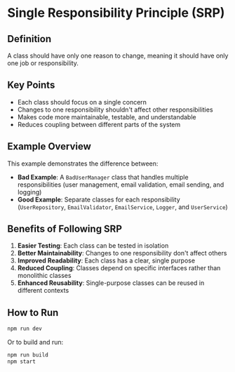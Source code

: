 # Single Responsibility Principle (SRP)

## Definition

A class should have only one reason to change, meaning it should have only one job or responsibility.

## Key Points

- Each class should focus on a single concern
- Changes to one responsibility shouldn't affect other responsibilities
- Makes code more maintainable, testable, and understandable
- Reduces coupling between different parts of the system

## Example Overview

This example demonstrates the difference between:

- **Bad Example**: A `BadUserManager` class that handles multiple responsibilities (user management, email validation, email sending, and logging)
- **Good Example**: Separate classes for each responsibility (`UserRepository`, `EmailValidator`, `EmailService`, `Logger`, and `UserService`)

## Benefits of Following SRP

1. **Easier Testing**: Each class can be tested in isolation
2. **Better Maintainability**: Changes to one responsibility don't affect others
3. **Improved Readability**: Each class has a clear, single purpose
4. **Reduced Coupling**: Classes depend on specific interfaces rather than monolithic classes
5. **Enhanced Reusability**: Single-purpose classes can be reused in different contexts

## How to Run

```bash
npm run dev
```

Or to build and run:

```bash
npm run build
npm start
```
